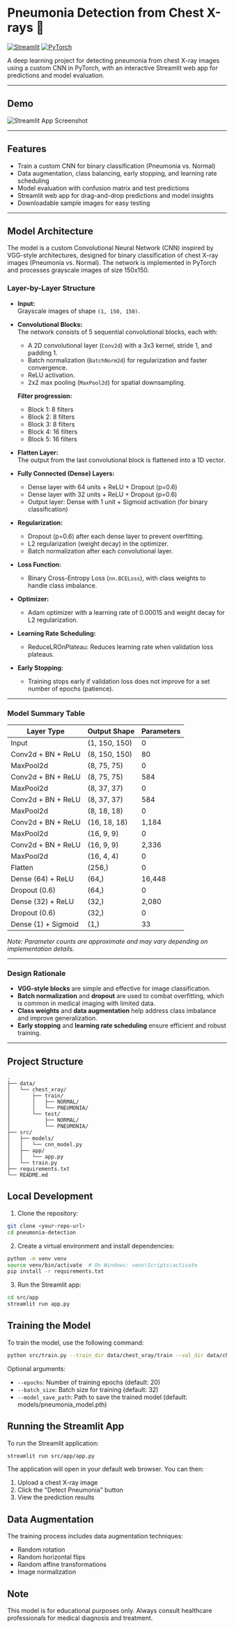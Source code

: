# Pneumonia Detection from Chest X-rays 🩻

[![Streamlit](https://img.shields.io/badge/built%20with-Streamlit-orange)](https://streamlit.io/)
[![PyTorch](https://img.shields.io/badge/framework-PyTorch-red)](https://pytorch.org/)

A deep learning project for detecting pneumonia from chest X-ray images using a custom CNN in PyTorch, with an interactive Streamlit web app for predictions and model evaluation.

---

## Demo

![Streamlit App Screenshot](image.png)

---

## Features

- Train a custom CNN for binary classification (Pneumonia vs. Normal)
- Data augmentation, class balancing, early stopping, and learning rate scheduling
- Model evaluation with confusion matrix and test predictions
- Streamlit web app for drag-and-drop predictions and model insights
- Downloadable sample images for easy testing

---

## Model Architecture

The model is a custom Convolutional Neural Network (CNN) inspired by VGG-style architectures, designed for binary classification of chest X-ray images (Pneumonia vs. Normal). The network is implemented in PyTorch and processes grayscale images of size 150x150.

### Layer-by-Layer Structure

- **Input:**  
  Grayscale images of shape `(1, 150, 150)`.

- **Convolutional Blocks:**  
  The network consists of 5 sequential convolutional blocks, each with:
  - A 2D convolutional layer (`Conv2d`) with a 3x3 kernel, stride 1, and padding 1.
  - Batch normalization (`BatchNorm2d`) for regularization and faster convergence.
  - ReLU activation.
  - 2x2 max pooling (`MaxPool2d`) for spatial downsampling.

  **Filter progression:**
  - Block 1: 8 filters
  - Block 2: 8 filters
  - Block 3: 8 filters
  - Block 4: 16 filters
  - Block 5: 16 filters

- **Flatten Layer:**  
  The output from the last convolutional block is flattened into a 1D vector.

- **Fully Connected (Dense) Layers:**  
  - Dense layer with 64 units + ReLU + Dropout (p=0.6)
  - Dense layer with 32 units + ReLU + Dropout (p=0.6)
  - Output layer: Dense with 1 unit + Sigmoid activation (for binary classification)

- **Regularization:**  
  - Dropout (p=0.6) after each dense layer to prevent overfitting.
  - L2 regularization (weight decay) in the optimizer.
  - Batch normalization after each convolutional layer.

- **Loss Function:**  
  - Binary Cross-Entropy Loss (`nn.BCELoss`), with class weights to handle class imbalance.

- **Optimizer:**  
  - Adam optimizer with a learning rate of 0.00015 and weight decay for L2 regularization.

- **Learning Rate Scheduling:**  
  - ReduceLROnPlateau: Reduces learning rate when validation loss plateaus.

- **Early Stopping:**  
  - Training stops early if validation loss does not improve for a set number of epochs (patience).

---

### Model Summary Table

| Layer Type         | Output Shape         | Parameters |
|--------------------|---------------------|------------|
| Input              | (1, 150, 150)       | 0          |
| Conv2d + BN + ReLU | (8, 150, 150)       | 80         |
| MaxPool2d          | (8, 75, 75)         | 0          |
| Conv2d + BN + ReLU | (8, 75, 75)         | 584        |
| MaxPool2d          | (8, 37, 37)         | 0          |
| Conv2d + BN + ReLU | (8, 37, 37)         | 584        |
| MaxPool2d          | (8, 18, 18)         | 0          |
| Conv2d + BN + ReLU | (16, 18, 18)        | 1,184      |
| MaxPool2d          | (16, 9, 9)          | 0          |
| Conv2d + BN + ReLU | (16, 9, 9)          | 2,336      |
| MaxPool2d          | (16, 4, 4)          | 0          |
| Flatten            | (256,)              | 0          |
| Dense (64) + ReLU  | (64,)               | 16,448     |
| Dropout (0.6)      | (64,)               | 0          |
| Dense (32) + ReLU  | (32,)               | 2,080      |
| Dropout (0.6)      | (32,)               | 0          |
| Dense (1) + Sigmoid| (1,)                | 33         |

*Note: Parameter counts are approximate and may vary depending on implementation details.*

---

### Design Rationale

- **VGG-style blocks** are simple and effective for image classification.
- **Batch normalization** and **dropout** are used to combat overfitting, which is common in medical imaging with limited data.
- **Class weights** and **data augmentation** help address class imbalance and improve generalization.
- **Early stopping** and **learning rate scheduling** ensure efficient and robust training.

---

## Project Structure

```
.
├── data/
│   └── chest_xray/
│       ├── train/
│       │   ├── NORMAL/
│       │   └── PNEUMONIA/
│       └── test/
│           ├── NORMAL/
│           └── PNEUMONIA/
├── src/
│   ├── models/
│   │   └── cnn_model.py
│   ├── app/
│   │   └── app.py
│   └── train.py
├── requirements.txt
└── README.md
```

## Local Development

1. Clone the repository:
```bash
git clone <your-repo-url>
cd pneumonia-detection
```

2. Create a virtual environment and install dependencies:
```bash
python -m venv venv
source venv/bin/activate  # On Windows: venv\Scripts\activate
pip install -r requirements.txt
```

3. Run the Streamlit app:
```bash
cd src/app
streamlit run app.py
```

## Training the Model

To train the model, use the following command:

```bash
python src/train.py --train_dir data/chest_xray/train --val_dir data/chest_xray/test --epochs 20 --batch_size 32
```

Optional arguments:
- `--epochs`: Number of training epochs (default: 20)
- `--batch_size`: Batch size for training (default: 32)
- `--model_save_path`: Path to save the trained model (default: models/pneumonia_model.pth)

## Running the Streamlit App

To run the Streamlit application:

```bash
streamlit run src/app/app.py
```

The application will open in your default web browser. You can then:
1. Upload a chest X-ray image
2. Click the "Detect Pneumonia" button
3. View the prediction results

## Data Augmentation

The training process includes data augmentation techniques:
- Random rotation
- Random horizontal flips
- Random affine transformations
- Image normalization

## Note

This model is for educational purposes only. Always consult healthcare professionals for medical diagnosis and treatment. 